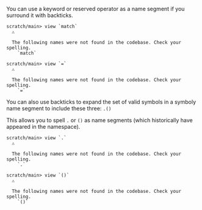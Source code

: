 You can use a keyword or reserved operator as a name segment if you surround it with backticks.

``` ucm :error
scratch/main> view `match`
  ⚠️
  
  The following names were not found in the codebase. Check your spelling.
    `match`

scratch/main> view `=`
  ⚠️
  
  The following names were not found in the codebase. Check your spelling.
    `=`

```

You can also use backticks to expand the set of valid symbols in a symboly name segment to include these three: `.()`

This allows you to spell `.` or `()` as name segments (which historically have appeared in the namespace).

``` ucm :error
scratch/main> view `.`
  ⚠️
  
  The following names were not found in the codebase. Check your spelling.
    `.`

scratch/main> view `()`
  ⚠️
  
  The following names were not found in the codebase. Check your spelling.
    `()`

```

